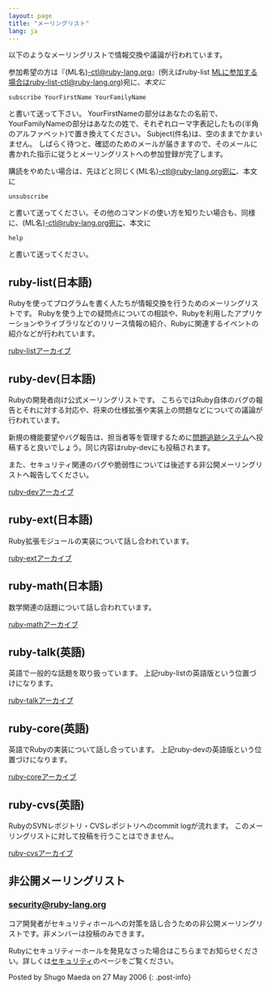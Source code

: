 ```yaml
---
layout: page
title: "メーリングリスト"
lang: ja
---
```


以下のようなメーリングリストで情報交換や議論が行われています。

参加希望の方は『(ML名)-ctl@ruby-lang.org』(例えばruby-list
MLに参加する場合はruby-list-ctl@ruby-lang.org)宛に、*本文に*

    subscribe YourFirstName YourFamilyName

と書いて送って下さい。
YourFirstNameの部分はあなたの名前で、YourFamilyNameの部分はあなたの姓で、それぞれローマ字表記したもの(半角のアルファベット)で置き換えてください。
Subject(件名)は、空のままでかまいません。
しばらく待つと、確認のためのメールが届きますので、そのメールに書かれた指示に従うとメーリングリストへの参加登録が完了します。

購読をやめたい場合は、先ほどと同じく(ML名)-ctl@ruby-lang.org宛に、本文に

    unsubscribe

と書いて送ってください。その他のコマンドの使い方を知りたい場合も、同様に、(ML名)-ctl@ruby-lang.org宛に、本文に

    help

と書いて送ってください。

## ruby-list(日本語)

Rubyを使ってプログラムを書く人たちが情報交換を行うためのメーリングリストです。
Rubyを使う上での疑問点についての相談や、Rubyを利用したアプリケーションやライブラリなどのリリース情報の紹介、Rubyに関連するイベントの紹介などが行われています。

[ruby-listアーカイブ][1]

## ruby-dev(日本語)

Rubyの開発者向け公式メーリングリストです。
こちらではRuby自体のバグの報告とそれに対する対応や、将来の仕様拡張や実装上の問題などについての議論が行われています。

新規の機能要望やバグ報告は、担当者等を管理するために[問題追跡システム][2]へ投稿すると良いでしょう。同じ内容はruby-devにも投稿されます。

また、セキュリティ関連のバグや脆弱性については後述する非公開メーリングリストへ報告してください。

[ruby-devアーカイブ][3]

## ruby-ext(日本語)

Ruby拡張モジュールの実装について話し合われています。

[ruby-extアーカイブ][4]

## ruby-math(日本語)

数学関連の話題について話し合われています。

[ruby-mathアーカイブ][5]

## ruby-talk(英語)

英語で一般的な話題を取り扱っています。 上記ruby-listの英語版という位置づけになります。

[ruby-talkアーカイブ][6]

## ruby-core(英語)

英語でRubyの実装について話し合っています。 上記ruby-devの英語版という位置づけになります。

[ruby-coreアーカイブ][7]

## ruby-cvs(英語)

RubyのSVNレポジトリ・CVSレポジトリへのcommit logが流れます。 このメーリングリストに対して投稿を行うことはできません。

[ruby-cvsアーカイブ][8]

## 非公開メーリングリスト

### security@ruby-lang.org

コア開発者がセキュリティホールへの対策を話し合うための非公開メーリングリストです。非メンバーは投稿のみできます。

Rubyにセキュリティーホールを発見なさった場合はこちらまでお知らせください。詳しくは[セキュリティ][9]のページをご覧ください。

Posted by Shugo Maeda on 27 May 2006
{: .post-info}



[1]: http://blade.nagaokaut.ac.jp/ruby/ruby-list/index.shtml
[2]: https://bugs.ruby-lang.org/
[3]: http://blade.nagaokaut.ac.jp/ruby/ruby-dev/index.shtml
[4]: http://blade.nagaokaut.ac.jp/ruby/ruby-ext/index.shtml
[5]: http://blade.nagaokaut.ac.jp/ruby/ruby-math/index.shtml
[6]: http://blade.nagaokaut.ac.jp/ruby/ruby-talk/index.shtml
[7]: http://blade.nagaokaut.ac.jp/ruby/ruby-core/index.shtml
[8]: http://www.atdot.net/~ko1/w3ml/w3ml.cgi/ruby-cvs/
[9]: /ja/security/
